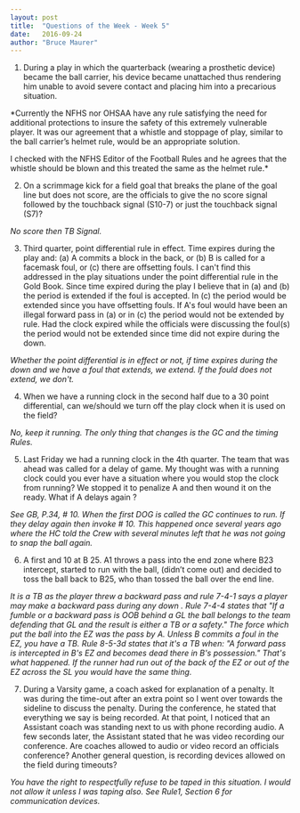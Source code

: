 ```yaml
---
layout: post
title:  "Questions of the Week - Week 5"
date:   2016-09-24
author: "Bruce Maurer"
---
```


1. During a play in which the quarterback (wearing a prosthetic device) became
   the ball carrier, his device became unattached thus rendering him unable to
avoid severe contact and placing him into a precarious situation.

*Currently the NFHS nor OHSAA have any rule satisfying the need for additional
protections to insure the safety of this extremely vulnerable player. It was our
agreement that a whistle and stoppage of play, similar to the ball carrier’s
helmet rule, would be an appropriate solution.

I checked with the NFHS Editor of the Football Rules and he agrees that the
whistle should be blown and this treated the same as the helmet rule.*

2. On a scrimmage kick for a field goal that breaks the plane of the goal line
   but does not score, are the officials to give the no score signal followed by
the touchback signal (S10-7) or just the touchback signal (S7)?

*No score then TB Signal.*

3. Third quarter, point differential rule in effect. Time expires during the
   play and: (a) A commits a block in the back, or (b) B is called for a
facemask foul, or (c) there are offsetting fouls. I can't find this addressed in
the play situations under the point differential rule in the Gold Book. Since
time expired during the play I believe that in (a) and (b) the period is
extended if the foul is accepted. In (c) the period would be extended since you
have offsetting fouls. If A's foul would have been an illegal forward pass in
(a) or in (c) the period would not be extended by rule. Had the clock expired
while the officials were discussing the foul(s) the period would not be extended
since time did not expire during the down.

*Whether the point differential is in effect or not, if time expires during the
down and we have a foul that extends, we extend. If the fould does not extend,
we don't.*

4. When we have a running clock in the second half due to a 30 point
   differential, can we/should we turn off the play clock when it is used on the
field?

*No, keep it running. The only thing that changes is the GC and the timing Rules.*

5. Last Friday we had a running clock in the 4th quarter. The team that was
   ahead was called for a delay of game. My thought was with a running clock
could you ever have a situation where you would stop the clock from running? We
stopped it to penalize A and then wound it on the ready. What if A delays again
?

*See GB, P.34, # 10. When the first DOG is called the GC continues to run. If
they delay again then invoke # 10. This happened once several years ago where
the HC told the Crew with several minutes left that he was not going to snap the
ball again.*

6. A first and 10 at B 25. A1 throws a pass into the end zone where B23
   intercept, started to run with the ball, (didn’t come out) and decided to
toss the ball back to B25, who than tossed the ball over the end line.

*It is a TB as the player threw a backward pass and rule 7-4-1 says a player may
make a backward pass during any down . Rule 7-4-4 states that "If a fumble or a
backward pass is OOB behind a GL the ball belongs to the team defending that GL
and the result is either a TB or a safety." The force which put the ball into
the EZ was the pass by A. Unless B commits a foul in the EZ, you have a TB. Rule
8-5-3d states that it's a TB when: "A forward pass is intercepted in B's EZ and
becomes dead there in B's possession." That's what happened. If the runner had
run out of the back of the EZ or out of the EZ across the SL you would have the
same thing.*

7. During a Varsity game, a coach asked for explanation of a penalty. It was
   during the time-out after an extra point so I went over towards the sideline
to discuss the penalty. During the conference, he stated that everything we say
is being recorded. At that point, I noticed that an Assistant coach was standing
next to us with phone recording audio. A few seconds later, the Assistant stated
that he was video recording our conference. Are coaches allowed to audio or
video record an officials conference? Another general question, is recording
devices allowed on the field during timeouts?

*You have the right to respectfully refuse to be taped in this situation. I would
not allow it unless I was taping also. See Rule1, Section 6 for communication
devices.*
